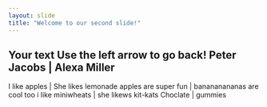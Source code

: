 ```yaml
---
layout: slide
title: "Welcome to our second slide!"
---
```

Your text
Use the left arrow to go back!
Peter Jacobs | Alexa Miller
---------------------------
I like apples | She likes lemonade
apples are super fun | banananananas are cool too
i like miniwheats | she likews kit-kats
Choclate | gummies
